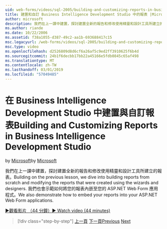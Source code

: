 ```yaml
---
uid: web-forms/videos/sql-2005/building-and-customizing-reports-in-business-intelligence-development-studio
title: 建置和自訂 Business Intelligence Development Studio 中的報表 |Microsoft Docs
author: microsoft
description: 我們在上一課中建置，探討建置全新的報告和修改使用精靈和設計工具所建立的報表。 我們...
ms.author: riande
ms.date: 10/22/2006
ms.assetid: f38a1055-d387-49c2-aa1b-693688417c15
msc.legacyurl: /web-forms/videos/sql-2005/building-and-customizing-reports-in-business-intelligence-development-studio
msc.type: video
ms.openlocfilehash: d2526809d8d6cf6a26af5c9ed2ff3910625f6b4d
ms.sourcegitcommit: 24b1f6decbb17bb22a45166e5fdb0845c65af498
ms.translationtype: MT
ms.contentlocale: zh-TW
ms.lasthandoff: 03/01/2019
ms.locfileid: "57049485"
---
```

<a name="building-and-customizing-reports-in-business-intelligence-development-studio"></a><span data-ttu-id="2c1c0-104">在 Business Intelligence Development Studio 中建置與自訂報表</span><span class="sxs-lookup"><span data-stu-id="2c1c0-104">Building and Customizing Reports in Business Intelligence Development Studio</span></span>
====================
<span data-ttu-id="2c1c0-105">by [Microsoft](https://github.com/microsoft)</span><span class="sxs-lookup"><span data-stu-id="2c1c0-105">by [Microsoft](https://github.com/microsoft)</span></span>

<span data-ttu-id="2c1c0-106">我們在上一課中建置，探討建置全新的報告和修改使用精靈和設計工具所建立的報表。</span><span class="sxs-lookup"><span data-stu-id="2c1c0-106">Building on the previous lesson, we dive into building reports from scratch and modifying the reports that were created using the wizards and designers.</span></span> <span data-ttu-id="2c1c0-107">我們也會示範如何將您的報表內嵌至您的 ASP.NET Web Form 應用程式。</span><span class="sxs-lookup"><span data-stu-id="2c1c0-107">We also demonstrate how to embed your reports into your ASP.NET Web Form applications.</span></span>

[<span data-ttu-id="2c1c0-108">&#9654;觀看影片 （44 分鐘）</span><span class="sxs-lookup"><span data-stu-id="2c1c0-108">&#9654; Watch video (44 minutes)</span></span>](https://channel9.msdn.com/Blogs/ASP-NET-Site-Videos/building-and-customizing-reports-in-business-intelligence-development-studio)

> [!div class="step-by-step"]
> <span data-ttu-id="2c1c0-109">[上一頁](getting-started-with-reporting-services.md)
> [下一頁](creating-and-using-stored-procedures.md)</span><span class="sxs-lookup"><span data-stu-id="2c1c0-109">[Previous](getting-started-with-reporting-services.md)
[Next](creating-and-using-stored-procedures.md)</span></span>
